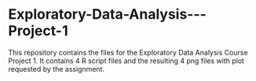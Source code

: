 # Exploratory-Data-Analysis---Project-1

This repository contains the files for the Exploratory Data Analysis Course Project 1. It contains 4 R script files and the resulting 4 png files with plot requested by the assignment.
